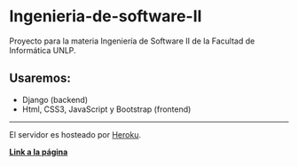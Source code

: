 # Ingenieria-de-software-II
Proyecto para la materia Ingeniería de Software II de la Facultad de Informática UNLP.

## Usaremos:
* Django (backend)
* Html, CSS3, JavaScript y Bootstrap (frontend)

___

El servidor es hosteado por [Heroku](https://www.heroku.com "Heroku's Homepage").

**[Link a la página](https://is2-unlp.herokuapp.com/)**
